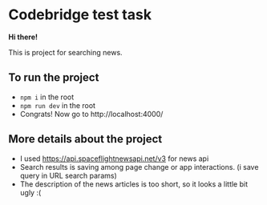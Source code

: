 # Codebridge test task

**Hi there!**

This is project for searching news.

## To run the project 
- `npm i` in the root
- `npm run dev` in the root
- Congrats! Now go to http://localhost:4000/

## More details about the project
- I used https://api.spaceflightnewsapi.net/v3 for news api
- Search results is saving among page change or app interactions. (i save query in URL search params)
- The description of the news articles is too short, so it looks a little bit ugly :(

